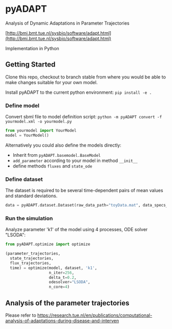 # pyADAPT

Analysis of Dynamic Adaptations in Parameter Trajectories

[http://bmi.bmt.tue.nl/sysbio/software/adapt.html](http://bmi.bmt.tue.nl/sysbio/software/adapt.html)

Implementation in Python

## Getting Started

Clone this repo, checkout to branch stable from where you would be able to make changes suitable for your own model.

Install pyADAPT to the current python environment: `pip install -e .`

### Define model

Convert sbml file to model definition script: `python -m pyADAPT convert -f yourmodel.xml -o yourmodel.py`

```python
from yourmodel import YourModel
model = YourModel()
```
Alternatively you could also define the models directly:

- Inherit from `pyADAPT.basemodel.BaseModel`
- `add_parameter` according to your model in method `__init__`
- define methods `fluxes` and `state_ode`

### Define dataset

The dataset is required to be several time-dependent pairs of mean values and standard deviations.

```python
data = pyADAPT.dataset.Dataset(raw_data_path="toyData.mat", data_specs_path="toyData.yaml")
```

### Run the simulation

Analyze parameter 'k1' of the model using 4 processes, ODE solver "LSODA":

```python
from pyADAPT.optimize import optimize

(parameter_trajectories,
  state_trajectories,
  flux_trajectories,
  time) = optimize(model, dataset, 'k1',
                   n_iter=256,
                   delta_t=0.2,
                   odesolver="LSODA", 
                   n_core=4)
```

## Analysis of the parameter trajectories

Please refer to https://research.tue.nl/en/publications/computational-analysis-of-adaptations-during-disease-and-interven
